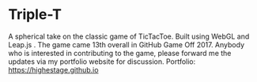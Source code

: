 # Triple-T
A spherical take on the classic game of TicTacToe. Built using WebGL and Leap.js . The game came 13th overall in GitHub Game Off 2017. Anybody who is interested in contributing to the game, please forward me the updates via my portfolio website for discussion. Portfolio: https://highestage.github.io
